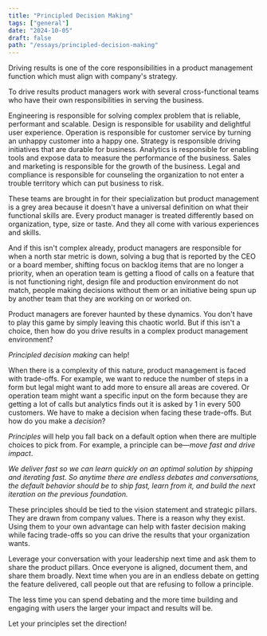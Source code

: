 ```yaml
---
title: "Principled Decision Making"
tags: ["general"]
date: "2024-10-05"
draft: false
path: "/essays/principled-decision-making"
---
```


Driving results is one of the core responsibilities in a product management function which must align with company's strategy. 

To drive results product managers work with several cross-functional teams who have their own responsibilities in serving the business.

Engineering is responsible for solving complex problem that is reliable, performant and scalable. Design is responsible for usability and delightful user experience. Operation is responsible for customer service by turning an unhappy customer into a happy one. Strategy is responsible driving initiatives that are durable for business. Analytics is responsible for enabling tools and expose data to measure the performance of the business. Sales and marketing is responsible for the growth of the business. Legal and compliance is responsible for counseling the organization to not enter a trouble territory which can put business to risk.

These teams are brought in for their specialization but product management is a grey area because it doesn't have a universal definition on what their functional skills are. Every product manager is treated differently based on organization, type, size or taste. And they all come with various experiences and skills.

And if this isn't complex already, product managers are responsible for when a north star metric is down, solving a bug that is reported by the CEO or a board member, shifting focus on backlog items that are no longer a priority, when an operation team is getting a flood of calls on a feature that is not functioning right, design file and production environment do not match, people making decisions without them or an initiative being spun up by another team that they are working on or worked on.

Product managers are forever haunted by these dynamics. You don't have to play this game by simply leaving this chaotic world. But if this isn't a choice, then how do you drive results in a complex product management environment?

*Principled decision making* can help!

When there is a complexity of this nature, product management is faced with trade-offs. For example, we want to reduce the number of steps in a form but legal might want to add more to ensure all areas are covered. Or operation team might want a specific input on the form because they are getting a lot of calls but analytics finds out it is asked by 1 in every 500 customers. We have to make a decision when facing these trade-offs. But how do you make a *decision*? 

*Principles* will help you fall back on a default option when there are multiple choices to pick from. For example, a principle can be—*move fast and drive impact*.

*We deliver fast so we can learn quickly on an optimal solution by shipping and iterating fast. So anytime there are endless debates and conversations, the default behavior should be to ship fast, learn from it, and build the next iteration on the previous foundation.*

These principles should be tied to the vision statement and strategic pillars. They are drawn from company values. There is a reason why they exist. Using them to your own advantage can help with faster decision making while facing trade-offs so you can drive the results that your organization wants.

Leverage your conversation with your leadership next time and ask them to share the product pillars. Once everyone is aligned, document them, and share them broadly. Next time when you are in  an endless debate on getting the feature delivered, call people out that are refusing to follow a principle.

The less time you can spend debating and the more time building and engaging with users the larger your impact and results will be. 

Let your principles set the direction!